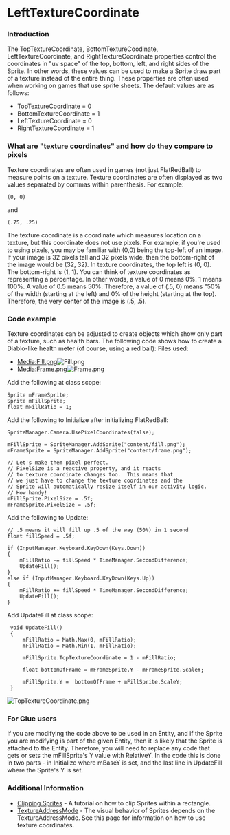 # LeftTextureCoordinate

### Introduction

The TopTextureCoordinate, BottomTextureCoodinate, LeftTextureCoordinate, and RightTextureCoordinate properties control the coordinates in "uv space" of the top, bottom, left, and right sides of the Sprite. In other words, these values can be used to make a Sprite draw part of a texture instead of the entire thing. These properties are often used when working on games that use sprite sheets. The default values are as follows:

* TopTextureCoordinate = 0
* BottomTextureCoordinate = 1
* LeftTextureCoordinate = 0
* RightTextureCoordinate = 1

### What are "texture coordinates" and how do they compare to pixels

Texture coordinates are often used in games (not just FlatRedBall) to measure points on a texture. Texture coordinates are often displayed as two values separated by commas within parenthesis. For example:

```
(0, 0)
```

and

```
(.75, .25)
```

The texture coordinate is a coordinate which measures location on a texture, but this coordinate does not use pixels. For example, if you're used to using pixels, you may be familiar with (0,0) being the top-left of an image. If your image is 32 pixels tall and 32 pixels wide, then the bottom-right of the image would be (32, 32). In texture coordinates, the top left is (0, 0). The bottom-right is (1, 1). You can think of texture coordinates as representing a percentage. In other words, a value of 0 means 0%. 1 means 100%. A value of 0.5 means 50%. Therefore, a value of (.5, 0) means "50% of the width (starting at the left) and 0% of the height (starting at the top). Therefore, the very center of the image is (.5, .5).

### Code example

Texture coordinates can be adjusted to create objects which show only part of a texture, such as health bars. The following code shows how to create a Diablo-like health meter (of course, using a red ball): Files used:

* [Media:Fill.png](../../../frb/docs/images/e/ed/Fill.png)![Fill.png](../../../.gitbook/assets/migrated\_media-Fill.png)
* [Media:Frame.png](../../../frb/docs/images/c/c5/Frame.png)![Frame.png](../../../.gitbook/assets/migrated\_media-Frame.png)

Add the following at class scope:

```
Sprite mFrameSprite;
Sprite mFillSprite;
float mFillRatio = 1;
```

Add the following to Initialize after initializing FlatRedBall:

```
SpriteManager.Camera.UsePixelCoordinates(false);

mFillSprite = SpriteManager.AddSprite("content/fill.png");
mFrameSprite = SpriteManager.AddSprite("content/frame.png");

// Let's make them pixel perfect.
// PixelSize is a reactive property, and it reacts
// to texture coordinate changes too.  This means that
// we just have to change the texture coordinates and the
// Sprite will automatically resize itself in our activity logic.
// How handy!
mFillSprite.PixelSize = .5f;
mFrameSprite.PixelSize = .5f;
```

Add the following to Update:

```
// .5 means it will fill up .5 of the way (50%) in 1 second
float fillSpeed = .5f;

if (InputManager.Keyboard.KeyDown(Keys.Down))
{
    mFillRatio -= fillSpeed * TimeManager.SecondDifference;
    UpdateFill();
}
else if (InputManager.Keyboard.KeyDown(Keys.Up))
{
    mFillRatio += fillSpeed * TimeManager.SecondDifference;
    UpdateFill();
}
```

Add UpdateFill at class scope:

```
 void UpdateFill()
 {
     mFillRatio = Math.Max(0, mFillRatio);
     mFillRatio = Math.Min(1, mFillRatio);
 
     mFillSprite.TopTextureCoordinate = 1 - mFillRatio;

     float bottomOfFrame = mFrameSprite.Y - mFrameSprite.ScaleY;

     mFillSprite.Y =  bottomOfFrame + mFillSprite.ScaleY;
 }
```

![TopTextureCoordinate.png](../../../.gitbook/assets/migrated\_media-TopTextureCoordinate.png)

### For Glue users

If you are modifying the code above to be used in an Entity, and if the Sprite you are modifying is part of the given Entity, then it is likely that the Sprite is attached to the Entity. Therefore, you will need to replace any code that gets or sets the mFillSprite's Y value with RelativeY. In the code this is done in two parts - in Initialize where mBaseY is set, and the last line in UpdateFill where the Sprite's Y is set.

### Additional Information

* [Clipping Sprites](../../../frb/docs/index.php) - A tutorial on how to clip Sprites within a rectangle.
* [TextureAddressMode](../../../frb/docs/index.php) - The visual behavior of Sprites depends on the TextureAddressMode. See this page for information on how to use texture coordinates.

